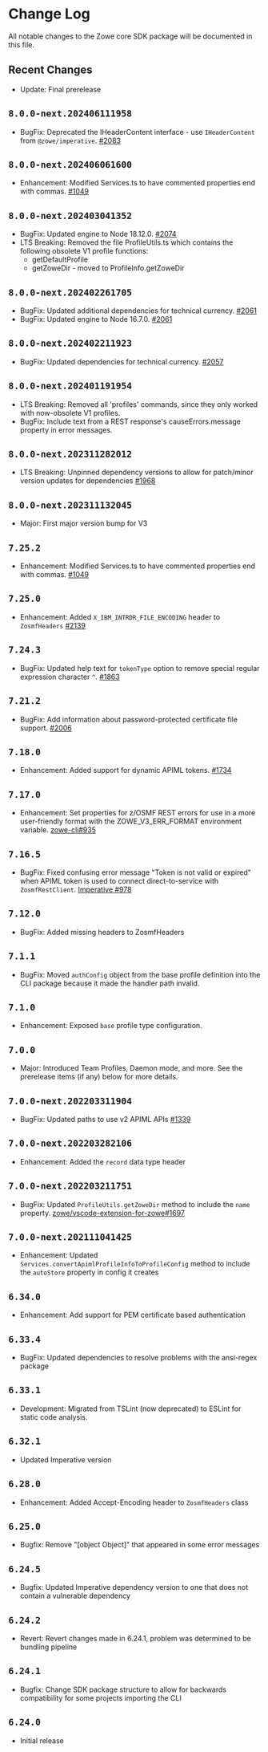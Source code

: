 # Change Log

All notable changes to the Zowe core SDK package will be documented in this file.

## Recent Changes

- Update: Final prerelease

## `8.0.0-next.202406111958`

- BugFix: Deprecated the IHeaderContent interface - use `IHeaderContent` from `@zowe/imperative`. [#2083](https://github.com/zowe/zowe-cli/issues/2083)

## `8.0.0-next.202406061600`

- Enhancement: Modified Services.ts to have commented properties end with commas. [#1049](https://github.com/zowe/zowe-cli/issues/1049)

## `8.0.0-next.202403041352`

- BugFix: Updated engine to Node 18.12.0. [#2074](https://github.com/zowe/zowe-cli/pull/2074)
- LTS Breaking: Removed the file ProfileUtils.ts which contains the following obsolete V1 profile functions:
  - getDefaultProfile
  - getZoweDir - moved to ProfileInfo.getZoweDir

## `8.0.0-next.202402261705`

- BugFix: Updated additional dependencies for technical currency. [#2061](https://github.com/zowe/zowe-cli/pull/2061)
- BugFix: Updated engine to Node 16.7.0. [#2061](https://github.com/zowe/zowe-cli/pull/2061)

## `8.0.0-next.202402211923`

- BugFix: Updated dependencies for technical currency. [#2057](https://github.com/zowe/zowe-cli/pull/2057)

## `8.0.0-next.202401191954`

- LTS Breaking: Removed all 'profiles' commands, since they only worked with now-obsolete V1 profiles.
- BugFix: Include text from a REST response's causeErrors.message property in error messages.

## `8.0.0-next.202311282012`

- LTS Breaking: Unpinned dependency versions to allow for patch/minor version updates for dependencies [#1968](https://github.com/zowe/zowe-cli/issues/1968)

## `8.0.0-next.202311132045`

- Major: First major version bump for V3

## `7.25.2`

- Enhancement: Modified Services.ts to have commented properties end with commas. [#1049](https://github.com/zowe/zowe-cli/issues/1049)

## `7.25.0`

- Enhancement: Added `X_IBM_INTRDR_FILE_ENCODING` header to `ZosmfHeaders` [#2139](https://github.com/zowe/zowe-cli/pull/2139)

## `7.24.3`

- BugFix: Updated help text for `tokenType` option to remove special regular expression character `^`. [#1863](https://github.com/zowe/zowe-cli/issues/1863)

## `7.21.2`

- BugFix: Add information about password-protected certificate file support. [#2006](https://github.com/zowe/zowe-cli/issues/2006)

## `7.18.0`

- Enhancement: Added support for dynamic APIML tokens. [#1734](https://github.com/zowe/zowe-cli/pull/1734)

## `7.17.0`

- Enhancement: Set properties for z/OSMF REST errors for use in a more user-friendly format with the ZOWE_V3_ERR_FORMAT environment variable. [zowe-cli#935](https://github.com/zowe/zowe-cli/issues/935)

## `7.16.5`

- BugFix: Fixed confusing error message "Token is not valid or expired" when APIML token is used to connect direct-to-service with `ZosmfRestClient`. [Imperative #978](https://github.com/zowe/imperative/issues/978)

## `7.12.0`

- BugFix: Added missing headers to ZosmfHeaders

## `7.1.1`

- BugFix: Moved `authConfig` object from the base profile definition into the CLI package because it made the handler path invalid.

## `7.1.0`

- Enhancement: Exposed `base` profile type configuration.

## `7.0.0`

- Major: Introduced Team Profiles, Daemon mode, and more. See the prerelease items (if any) below for more details.

## `7.0.0-next.202203311904`

- BugFix: Updated paths to use v2 APIML APIs [#1339](https://github.com/zowe/zowe-cli/issues/1339)

## `7.0.0-next.202203282106`

- Enhancement: Added the `record` data type header

## `7.0.0-next.202203211751`

- BugFix: Updated `ProfileUtils.getZoweDir` method to include the `name` property. [zowe/vscode-extension-for-zowe#1697](https://github.com/zowe/vscode-extension-for-zowe/issues/1697)

## `7.0.0-next.202111041425`

- Enhancement: Updated `Services.convertApimlProfileInfoToProfileConfig` method to include the `autoStore` property in config it creates

## `6.34.0`

- Enhancement: Add support for PEM certificate based authentication

## `6.33.4`

- BugFix: Updated dependencies to resolve problems with the ansi-regex package

## `6.33.1`

- Development: Migrated from TSLint (now deprecated) to ESLint for static code analysis.

## `6.32.1`

- Updated Imperative version

## `6.28.0`

- Enhancement: Added Accept-Encoding header to `ZosmfHeaders` class

## `6.25.0`

- Bugfix: Remove "[object Object]" that appeared in some error messages

## `6.24.5`

- Bugfix: Updated Imperative dependency version to one that does not contain a vulnerable dependency

## `6.24.2`

- Revert: Revert changes made in 6.24.1, problem was determined to be bundling pipeline

## `6.24.1`

- Bugfix: Change SDK package structure to allow for backwards compatibility for some projects importing the CLI

## `6.24.0`

- Initial release
